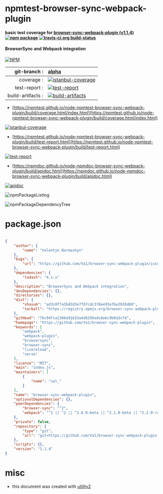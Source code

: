 # npmtest-browser-sync-webpack-plugin

#### basic test coverage for  [browser-sync-webpack-plugin (v1.1.4)](https://github.com/Va1/browser-sync-webpack-plugin)  [![npm package](https://img.shields.io/npm/v/npmtest-browser-sync-webpack-plugin.svg?style=flat-square)](https://www.npmjs.org/package/npmtest-browser-sync-webpack-plugin) [![travis-ci.org build-status](https://api.travis-ci.org/npmtest/node-npmtest-browser-sync-webpack-plugin.svg)](https://travis-ci.org/npmtest/node-npmtest-browser-sync-webpack-plugin)

#### BrowserSync and Webpack integration

[![NPM](https://nodei.co/npm/browser-sync-webpack-plugin.png?downloads=true&downloadRank=true&stars=true)](https://www.npmjs.com/package/browser-sync-webpack-plugin)

| git-branch : | [alpha](https://github.com/npmtest/node-npmtest-browser-sync-webpack-plugin/tree/alpha)|
|--:|:--|
| coverage : | [![istanbul-coverage](https://npmtest.github.io/node-npmtest-browser-sync-webpack-plugin/build/coverage.badge.svg)](https://npmtest.github.io/node-npmtest-browser-sync-webpack-plugin/build/coverage.html/index.html)|
| test-report : | [![test-report](https://npmtest.github.io/node-npmtest-browser-sync-webpack-plugin/build/test-report.badge.svg)](https://npmtest.github.io/node-npmtest-browser-sync-webpack-plugin/build/test-report.html)|
| build-artifacts : | [![build-artifacts](https://npmtest.github.io/node-npmtest-browser-sync-webpack-plugin/glyphicons_144_folder_open.png)](https://github.com/npmtest/node-npmtest-browser-sync-webpack-plugin/tree/gh-pages/build)|

- [https://npmtest.github.io/node-npmtest-browser-sync-webpack-plugin/build/coverage.html/index.html](https://npmtest.github.io/node-npmtest-browser-sync-webpack-plugin/build/coverage.html/index.html)

[![istanbul-coverage](https://npmtest.github.io/node-npmtest-browser-sync-webpack-plugin/build/screenCapture.buildCi.browser.%252Ftmp%252Fbuild%252Fcoverage.lib.html.png)](https://npmtest.github.io/node-npmtest-browser-sync-webpack-plugin/build/coverage.html/index.html)

- [https://npmtest.github.io/node-npmtest-browser-sync-webpack-plugin/build/test-report.html](https://npmtest.github.io/node-npmtest-browser-sync-webpack-plugin/build/test-report.html)

[![test-report](https://npmtest.github.io/node-npmtest-browser-sync-webpack-plugin/build/screenCapture.buildCi.browser.%252Ftmp%252Fbuild%252Ftest-report.html.png)](https://npmtest.github.io/node-npmtest-browser-sync-webpack-plugin/build/test-report.html)

- [https://npmdoc.github.io/node-npmdoc-browser-sync-webpack-plugin/build/apidoc.html](https://npmdoc.github.io/node-npmdoc-browser-sync-webpack-plugin/build/apidoc.html)

[![apidoc](https://npmdoc.github.io/node-npmdoc-browser-sync-webpack-plugin/build/screenCapture.buildCi.browser.%252Ftmp%252Fbuild%252Fapidoc.html.png)](https://npmdoc.github.io/node-npmdoc-browser-sync-webpack-plugin/build/apidoc.html)

![npmPackageListing](https://npmtest.github.io/node-npmtest-browser-sync-webpack-plugin/build/screenCapture.npmPackageListing.svg)

![npmPackageDependencyTree](https://npmtest.github.io/node-npmtest-browser-sync-webpack-plugin/build/screenCapture.npmPackageDependencyTree.svg)



# package.json

```json

{
    "author": {
        "name": "Valentyn Barmashyn"
    },
    "bugs": {
        "url": "https://github.com/Va1/browser-sync-webpack-plugin/issues"
    },
    "dependencies": {
        "lodash": "4.x.x"
    },
    "description": "BrowserSync and Webpack integration",
    "devDependencies": {},
    "directories": {},
    "dist": {
        "shasum": "ad3c0f7a3bd2d3e7f87cdc378ee93e7be2026d89",
        "tarball": "https://registry.npmjs.org/browser-sync-webpack-plugin/-/browser-sync-webpack-plugin-1.1.4.tgz"
    },
    "gitHead": "76c94fca1366dd1b33add6295edc6e6c9b01dcfd",
    "homepage": "https://github.com/Va1/browser-sync-webpack-plugin",
    "keywords": [
        "webpack",
        "webpack-plugin",
        "browsersync",
        "browser-sync",
        "livereload",
        "serve"
    ],
    "license": "MIT",
    "main": "index.js",
    "maintainers": [
        {
            "name": "val_"
        }
    ],
    "name": "browser-sync-webpack-plugin",
    "optionalDependencies": {},
    "peerDependencies": {
        "browser-sync": "^2",
        "webpack": "^1 || ^2 || ^2.0.0-beta || ^2.1.0-beta || ^2.2.0-rc.0"
    },
    "private": false,
    "repository": {
        "type": "git",
        "url": "git+https://github.com/Va1/browser-sync-webpack-plugin.git"
    },
    "scripts": {},
    "version": "1.1.4"
}
```



# misc
- this document was created with [utility2](https://github.com/kaizhu256/node-utility2)
